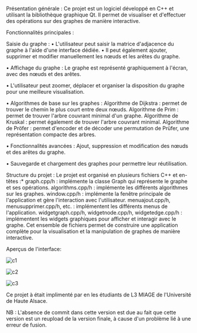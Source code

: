 Présentation générale :
Ce projet est un logiciel développé en C++ et utilisant la bibliothèque graphique Qt. Il permet de visualiser et d'effectuer des opérations sur des graphes de manière interactive.

Fonctionnalités principales :

Saisie du graphe :
• L'utilisateur peut saisir la matrice d'adjacence du graphe à l'aide d'une interface dédiée.
• Il peut également ajouter, supprimer et modifier manuellement les nœuds et les arêtes du graphe.

• Affichage du graphe :
Le graphe est représenté graphiquement à l'écran, avec des nœuds et des arêtes.

• L'utilisateur peut zoomer, déplacer et organiser la disposition du graphe pour une meilleure visualisation.

• Algorithmes de base sur les graphes :
Algorithme de Dijkstra : permet de trouver le chemin le plus court entre deux nœuds.
Algorithme de Prim : permet de trouver l'arbre couvrant minimal d'un graphe.
Algorithme de Kruskal : permet également de trouver l'arbre couvrant minimal.
Algorithme de Pröfer : permet d'encoder et de décoder une permutation de Prüfer, une représentation compacte des arbres.


• Fonctionnalités avancées :
Ajout, suppression et modification des nœuds et des arêtes du graphe.

• Sauvegarde et chargement des graphes pour permettre leur réutilisation.

Structure du projet :
Le projet est organisé en plusieurs fichiers C++ et en-têtes :*
graph.cpp/h : implémente la classe Graph qui représente le graphe et ses opérations.
algorithms.cpp/h : implémente les différents algorithmes sur les graphes.
window.cpp/h : implémente la fenêtre principale de l'application et gère l'interaction avec l'utilisateur.
menuajout.cpp/h, menusupprimer.cpp/h, etc. : implémentent les différents menus de l'application.
widgetgraph.cpp/h, widgetnode.cpp/h, widgetedge.cpp/h : implémentent les widgets graphiques pour afficher et interagir avec le graphe.
Cet ensemble de fichiers permet de construire une application complète pour la visualisation et la manipulation de graphes de manière interactive.

Aperçus de l'interface:

![c1](https://github.com/ArezkiBazizi/PROJET-GRAPHE-ALGO/assets/144291687/777b50ba-e953-404f-95ba-b5a7106c1920)

![c2](https://github.com/ArezkiBazizi/PROJET-GRAPHE-ALGO/assets/144291687/2408189e-ff1c-40a6-b219-c4734e8197e5)


![c3](https://github.com/ArezkiBazizi/PROJET-GRAPHE-ALGO/assets/144291687/7ad72c8d-c701-4459-ab47-6c6c3f0bd140)


Ce projet à était implimenté par en les étudiants de L3 MIAGE de l'Université de Haute Alsace.

NB : L'absence de commit dans cette version est due au fait que cette version est un reupload de la version finale, à cause d'un problème lié à une erreur de fusion.


